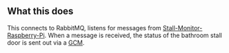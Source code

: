 ## What this does

This connects to RabbitMQ, listens for messages from [Stall-Monitor-Raspberry-Pi](https://github.com/projectweekend/Stall-Monitor-Raspberry-Pi). When a message is received, the status of the bathroom stall door is sent out via a [GCM](https://developer.android.com/google/gcm/index.html).
